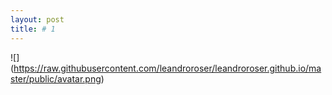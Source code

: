 ```yaml
---
layout: post
title: # 1
---
```


![] (https://raw.githubusercontent.com/leandroroser/leandroroser.github.io/master/public/avatar.png)

